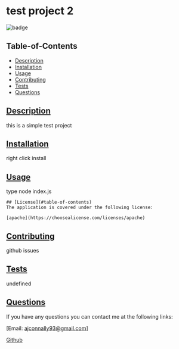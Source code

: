 # test project 2

  
  ![badge](https://img.shields.io/badge/license-apache-blue)
    

  ## Table-of-Contents

  * [Description](#description)
  * [Installation](#installation)
  * [Usage](#usage)
  * [Contributing](#contributing)
  * [Tests](#tests)
  * [Questions](#questions)

  ## [Description](#table-of-contents)

  this is a simple test project

  ## [Installation](#table-of-contents)

  right click install

  ## [Usage](#table-of-contents)

  type node index.js

  
    ## [License](#table-of-contents)
    The application is covered under the following license:
    
    [apache](https://choosealicense.com/licenses/apache)
      
      

  ## [Contributing](#table-of-contents)

  github issues

  ## [Tests](#table-of-contents)

  undefined

  ## [Questions](#table-of-contents)

  If you have any questions you can contact me at the following links:

  [Email: ajconnally93@gmail.com]

  [Github](https://github.com/ajconnally93)
